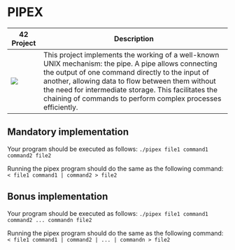 # PIPEX
| 42 Project| Description |
| ----------- | ----------- |
| <a href=""> <img src="https://github.com/0bvim/42-project-badges/blob/main/badges/pipexe.png?raw=true" /></a> | This project implements the working of a well-known UNIX mechanism: the pipe. A pipe allows connecting the output of one command directly to the input of another, allowing data to flow between them without the need for intermediate storage. This facilitates the chaining of commands to perform complex processes efficiently.|

## Mandatory implementation
Your program should be executed as follows: ``./pipex file1 command1 command2 file2``


Running the pipex program should do the same as the following command: ``< file1 command1 | command2 > file2``

## Bonus implementation
Your program should be executed as follows: ``./pipex file1 command1 command2 ... commandn file2``


Running the pipex program should do the same as the following command: ``< file1 command1 | command2 | ... | commandn > file2``
